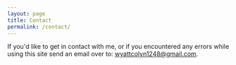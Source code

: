 ```yaml
---
layout: page
title: Contact
permalink: /contact/
---
```


If you'd like to get in contact with me, or if you encountered any errors
while using this site send an email over to: 
 [wyattcolyn1248@gmail.com](mailto:wyattcolyn1248@gmail.com).